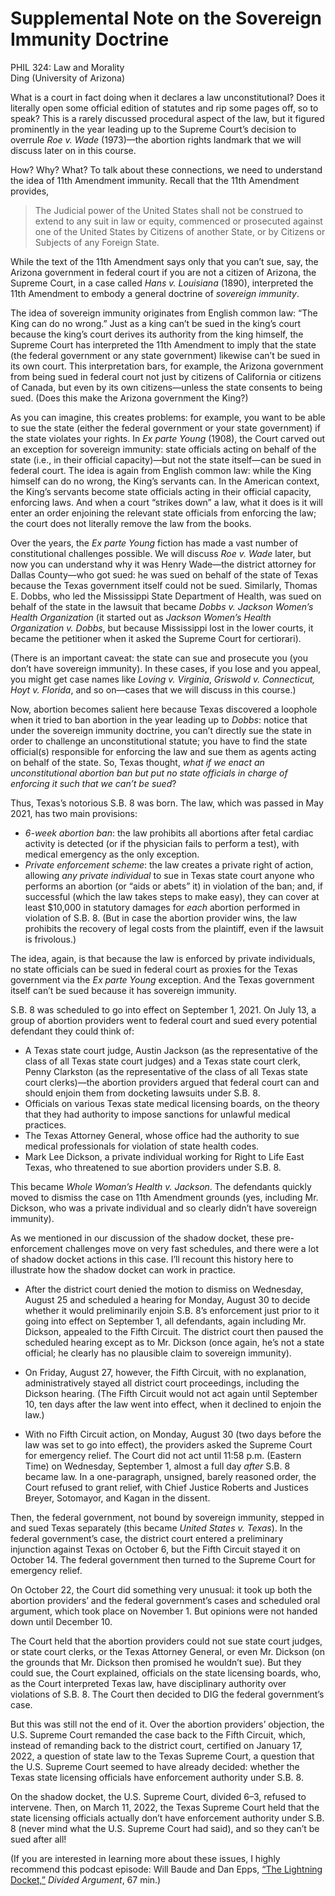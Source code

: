 # Supplemental Note on the Sovereign Immunity Doctrine

PHIL 324: Law and Morality\
Ding (University of Arizona)

What is a court in fact doing when it declares a law unconstitutional? Does it literally open some official edition of statutes and rip some pages off, so to speak? This is a rarely discussed procedural aspect of the law, but it figured prominently in the year leading up to the Supreme Court’s decision to overrule *Roe v. Wade* (1973)—the abortion rights landmark that we will discuss later on in this course.

How? Why? What? To talk about these connections, we need to understand the idea of 11th Amendment immunity. Recall that the 11th Amendment provides,

> The Judicial power of the United States shall not be construed to extend to any suit in law or equity, commenced or prosecuted against one of the United States by Citizens of another State, or by Citizens or Subjects of any Foreign State.

While the text of the 11th Amendment says only that you can’t sue, say, the Arizona government in federal court if you are not a citizen of Arizona, the Supreme Court, in a case called *Hans v. Louisiana* (1890), interpreted the 11th Amendment to embody a general doctrine of *sovereign immunity*. 

The idea of sovereign immunity originates from English common law: “The King can do no wrong.” Just as a king can’t be sued in the king’s court because the king’s court derives its authority from the king himself, the Supreme Court has interpreted the 11th Amendment to imply that the state (the federal government or any state government) likewise can’t be sued in its own court. This interpretation bars, for example, the Arizona government from being sued in federal court not just by citizens of California or citizens of Canada, but even by its own citizens—unless the state consents to being sued. (Does this make the Arizona government the King?)

As you can imagine, this creates problems: for example, you want to be able to sue the state (either the federal government or your state government) if the state violates your rights. In *Ex parte Young* (1908), the Court carved out an exception for sovereign immunity: state officials acting on behalf of the state (i.e., in their official capacity)—but not the state itself—can be sued in federal court. The idea is again from English common law: while the King himself can do no wrong, the King’s servants can. In the American context, the King’s servants become state officials acting in their official capacity, enforcing laws. And when a court “strikes down” a law, what it does is it will enter an order enjoining the relevant state officials from enforcing the law; the court does not literally remove the law from the books.

Over the years, the *Ex parte Young* fiction has made a vast number of constitutional challenges possible. We will discuss *Roe v. Wade* later, but now you can understand why it was Henry Wade—the district attorney for Dallas County—who got sued: he was sued on behalf of the state of Texas because the Texas government itself could not be sued. Similarly, Thomas E. Dobbs, who led the Mississippi State Department of Health, was sued on behalf of the state in the lawsuit that became *Dobbs v. Jackson Women’s Health Organization* (it started out as *Jackson Women’s Health Organization v. Dobbs*, but because Mississippi lost in the lower courts, it became the petitioner when it asked the Supreme Court for certiorari).

(There is an important caveat: the state can sue and prosecute you (you don’t have sovereign immunity). In these cases, if you lose and you appeal, you might get case names like *Loving v. Virginia*, *Griswold v. Connecticut, Hoyt v. Florida*, and so on—cases that we will discuss in this course.)

Now, abortion becomes salient here because Texas discovered a loophole when it tried to ban abortion in the year leading up to *Dobbs*: notice that under the sovereign immunity doctrine, you can’t directly sue the state in order to challenge an unconstitutional statute; you have to find the state official(s) responsible for enforcing the law and sue them as agents acting on behalf of the state. So, Texas thought, *what if we enact an unconstitutional abortion ban but put no state officials in charge of enforcing it such that we can’t be sued*?

Thus, Texas’s notorious S.B. 8 was born. The law, which was passed in May 2021, has two main provisions:

- *6-week abortion ban*: the law prohibits all abortions after fetal cardiac activity is detected (or if the physician fails to perform a test), with medical emergency as the only exception.
- *Private enforcement scheme*: the law creates a private right of action, allowing *any private individual* to sue in Texas state court anyone who performs an abortion (or “aids or abets” it) in violation of the ban; and, if successful (which the law takes steps to make easy), they can cover at least $10,000 in statutory damages for *each* abortion performed in violation of S.B. 8. (But in case the abortion provider wins, the law prohibits the recovery of legal costs from the plaintiff, even if the lawsuit is frivolous.)

The idea, again, is that because the law is enforced by private individuals, no state officials can be sued in federal court as proxies for the Texas government via the *Ex parte Young* exception. And the Texas government itself can’t be sued because it has sovereign immunity.

S.B. 8 was scheduled to go into effect on September 1, 2021. On July 13, a group of abortion providers went to federal court and sued every potential defendant they could think of:

- A Texas state court judge, Austin Jackson (as the representative of the class of all Texas state court judges) and a Texas state court clerk, Penny Clarkston (as the representative of the class of all Texas state court clerks)—the abortion providers argued that federal court can and should enjoin them from docketing lawsuits under S.B. 8.
- Officials on various Texas state medical licensing boards, on the theory that they had authority to impose sanctions for unlawful medical practices.
- The Texas Attorney General, whose office had the authority to sue medical professionals for violation of state health codes.
- Mark Lee Dickson, a private individual working for Right to Life East Texas, who threatened to sue abortion providers under S.B. 8.

This became *Whole Woman’s Health v. Jackson*. The defendants quickly moved to dismiss the case on 11th Amendment grounds (yes, including Mr. Dickson, who was a private individual and so clearly didn’t have sovereign immunity).

As we mentioned in our discussion of the shadow docket, these pre-enforcement challenges move on very fast schedules, and there were a lot of shadow docket actions in this case. I’ll recount this history here to illustrate how the shadow docket can work in practice.

- After the district court denied the motion to dismiss on Wednesday, August 25 and scheduled a hearing for Monday, August 30 to decide whether it would preliminarily enjoin S.B. 8’s enforcement just prior to it going into effect on September 1, all defendants, again including Mr. Dickson, appealed to the Fifth Circuit. The district court then paused the scheduled hearing except as to Mr. Dickson (once again, he’s not a state official; he clearly has no plausible claim to sovereign immunity).
- On Friday, August 27, however, the Fifth Circuit, with no explanation, administratively stayed all district court proceedings, including the Dickson hearing. (The Fifth Circuit would not act again until September 10, ten days after the law went into effect, when it declined to enjoin the law.)

- With no Fifth Circuit action, on Monday, August 30 (two days before the law was set to go into effect), the providers asked the Supreme Court for emergency relief. The Court did not act until 11:58 p.m. (Eastern Time) on Wednesday, September 1, almost a full day *after* S.B. 8 became law. In a one-paragraph, unsigned, barely reasoned order, the Court refused to grant relief, with Chief Justice Roberts and Justices Breyer, Sotomayor, and Kagan in the dissent.


Then, the federal government, not bound by sovereign immunity, stepped in and sued Texas separately (this became *United States v. Texas*). In the federal government’s case, the district court entered a preliminary injunction against Texas on October 6, but the Fifth Circuit stayed it on October 14. The federal government then turned to the Supreme Court for emergency relief.

On October 22, the Court did something very unusual: it took up both the abortion providers’ and the federal government’s cases and scheduled oral argument, which took place on November 1. But opinions were not handed down until December 10.

The Court held that the abortion providers could not sue state court judges, or state court clerks, or the Texas Attorney General, or even Mr. Dickson (on the grounds that Mr. Dickson then promised he wouldn’t sue). But they could sue, the Court explained, officials on the state licensing boards, who, as the Court interpreted Texas law, have disciplinary authority over violations of S.B. 8. The Court then decided to DIG the federal government’s case.

But this was still not the end of it. Over the abortion providers’ objection, the U.S. Supreme Court remanded the case back to the Fifth Circuit, which, instead of remanding back to the district court, certified on January 17, 2022, a question of state law to the Texas Supreme Court, a question that the U.S. Supreme Court seemed to have already decided: whether the Texas state licensing officials have enforcement authority under S.B. 8.

On the shadow docket, the U.S. Supreme Court, divided 6–3, refused to intervene. Then, on March 11, 2022, the Texas Supreme Court held that the state licensing officials actually don’t have enforcement authority under S.B. 8 (never mind what the U.S. Supreme Court had said), and so they can’t be sued after all!

(If you are interested in learning more about these issues, I highly recommend this podcast episode: Will Baude and Dan Epps, [“The Lightning Docket,”](https://www.dividedargument.com/episodes/the-lightning-docket) *Divided Argument*, 67 min.)
